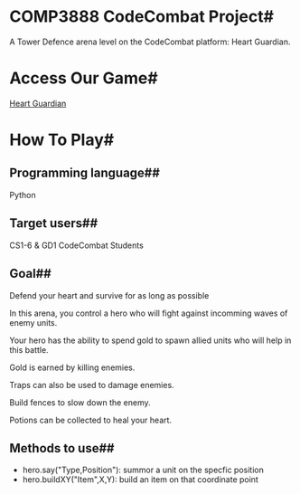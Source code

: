 # **COMP3888 CodeCombat Project**#
A Tower Defence arena level on the CodeCombat platform: Heart Guardian.

# Access Our Game#
[Heart Guardian](https://codecombat.com/play/level/treacherous-tower-defense)

# How To Play#
## Programming language##
Python

## Target users##
CS1-6 & GD1 CodeCombat Students

## Goal##
Defend your heart and survive for as long as possible

In this arena, you control a hero who will fight against incomming waves of enemy units.

Your hero has the ability to spend gold to spawn allied units who will help in this battle.

Gold is earned by killing enemies.

Traps can also be used to damage enemies.

Build fences to slow down the enemy.

Potions can be collected to heal your heart.

## Methods to use##
* hero.say("Type,Position"): summor a unit on the specfic position
* hero.buildXY("Item",X,Y): build an item on that coordinate point
